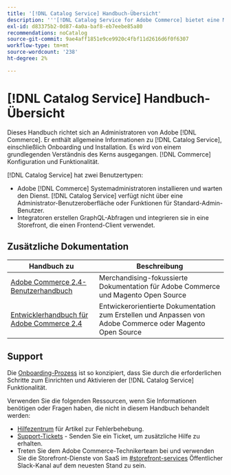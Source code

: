 ```yaml
---
title: '[!DNL Catalog Service] Handbuch-Übersicht'
description: '''[!DNL Catalog Service for Adobe Commerce] bietet eine Möglichkeit, den Inhalt von Produktansichtsseiten und Produktlistenseiten schneller abzurufen als die nativen Adobe Commerce GraphQL-Abfragen."'
exl-id: d83375b2-0d87-4a0a-baf8-eb7eebe85a80
recommendations: noCatalog
source-git-commit: 9ae4aff1851e9ce9920c4fbf11d2616d6f0f6307
workflow-type: tm+mt
source-wordcount: '238'
ht-degree: 2%

---
```


# [!DNL Catalog Service] Handbuch-Übersicht

Dieses Handbuch richtet sich an Administratoren von Adobe [!DNL Commerce]. Er enthält allgemeine Informationen zu [!DNL Catalog Service], einschließlich Onboarding und Installation. Es wird von einem grundlegenden Verständnis des Kerns ausgegangen. [!DNL Commerce] Konfiguration und Funktionalität.

[!DNL Catalog Service] hat zwei Benutzertypen:

* Adobe [!DNL Commerce] Systemadministratoren installieren und warten den Dienst. [!DNL Catalog Service] verfügt nicht über eine Administrator-Benutzeroberfläche oder Funktionen für Standard-Admin-Benutzer.
* Integratoren erstellen GraphQL-Abfragen und integrieren sie in eine Storefront, die einen Frontend-Client verwendet.

## Zusätzliche Dokumentation

| Handbuch zu  | Beschreibung |
|------ | ----------- |
| [Adobe Commerce 2.4-Benutzerhandbuch](https://experienceleague.adobe.com/docs/commerce.html) | Merchandising-fokussierte Dokumentation für Adobe Commerce und Magento Open Source |
| [Entwicklerhandbuch für Adobe Commerce 2.4](https://developer.adobe.com/commerce/docs) | Entwickerorientierte Dokumentation zum Erstellen und Anpassen von Adobe Commerce oder Magento Open Source |

## Support

Die [Onboarding-Prozess](https://experienceleague.adobe.com/docs/commerce-merchant-services/catalog-service/installation.html) ist so konzipiert, dass Sie durch die erforderlichen Schritte zum Einrichten und Aktivieren der [!DNL Catalog Service] Funktionalität.

Verwenden Sie die folgenden Ressourcen, wenn Sie Informationen benötigen oder Fragen haben, die nicht in diesem Handbuch behandelt werden:

* [Hilfezentrum](https://experienceleague.adobe.com/docs/commerce-knowledge-base/kb/overview.html) für Artikel zur Fehlerbehebung.
* [Support-Tickets](https://experienceleague.adobe.com/docs/commerce-knowledge-base/kb/help-center-guide/magento-help-center-user-guide.html#submit-ticket) - Senden Sie ein Ticket, um zusätzliche Hilfe zu erhalten.
* Treten Sie dem Adobe Commerce-Technikerteam bei und verwenden Sie die Storefront-Dienste von SaaS im [#storefront-services](https://magentocommeng.slack.com/archives/C03HVPG8RS4) Öffentlicher Slack-Kanal auf dem neuesten Stand zu sein.
